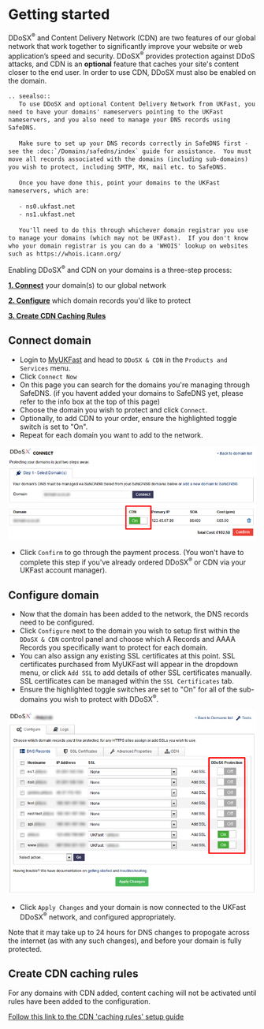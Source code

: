 # Getting started

DDoSX<sup>®</sup> and Content Delivery Network (CDN) are two features of our global network that work together to significantly improve your website or web application’s speed and security. DDoSX<sup>®</sup> provides protection against DDoS attacks, and CDN is an **optional** feature that caches your site's content closer to the end user. In order to use CDN, DDoSX must also be enabled on the domain.

```eval_rst
.. seealso::
   To use DDoSX and optional Content Delivery Network from UKFast, you need to have your domains' nameservers pointing to the UKFast nameservers, and you also need to manage your DNS records using SafeDNS.

   Make sure to set up your DNS records correctly in SafeDNS first - see the :doc:`/Domains/safedns/index` guide for assistance.  You must move all records associated with the domains (including sub-domains) you wish to protect, including SMTP, MX, mail etc. to SafeDNS.

   Once you have done this, point your domains to the UKFast nameservers, which are:

   - ns0.ukfast.net
   - ns1.ukfast.net

   You'll need to do this through whichever domain registrar you use to manage your domains (which may not be UKFast).  If you don't know who your domain registrar is you can do a 'WHOIS' lookup on websites such as https://whois.icann.org/

```

Enabling DDoSX<sup>®</sup> and CDN on your domains is a three-step process:

**[1. Connect](#connect-domain)** your domain(s) to our global network

**[2. Configure](#configure-domain)** which domain records you'd like to protect

**[3. Create CDN Caching Rules](#create-cdn-caching-rules)**

## Connect domain

- Login to [MyUKFast](https://my.ukfast.co.uk) and head to `DDoSX & CDN` in the `Products and Services` menu.
- Click `Connect Now`
- On this page you can search for the domains you're managing through SafeDNS. (if you havent added your domains to SafeDNS yet, please refer to the info box at the top of this page)
- Choose the domain you wish to protect and click `Connect`.
- Optionally, to add CDN to your order, ensure the highlighted toggle switch is set to "On".
- Repeat for each domain you want to add to the network.

![connect](files/connect.PNG)

- Click `Confirm` to go through the payment process. (You won't have to complete this step if you've already ordered DDoSX<sup>®</sup> or CDN via your UKFast account manager).


## Configure domain

- Now that the domain has been added to the network, the DNS records need to be configured.
- Click `Configure` next to the domain you wish to setup first within the `DDoSX & CDN` control panel and choose which A Records and AAAA Records you specifically want to protect for each domain.
- You can also assign any existing SSL certificates at this point. SSL certificates purchased from MyUKFast will appear in the dropdown menu, or click `Add SSL` to add details of other SSL certificates manually. SSL certificates can be managed within the `SSL Certificates` tab.
- Ensure the highlighted toggle switches are set to "On" for all of the sub-domains you wish to protect with DDoSX<sup>®</sup>.

![configuredomain](files/configuredomain.PNG)

- Click `Apply Changes` and your domain is now connected to the UKFast DDoSX<sup>®</sup> network, and configured appropriately.  

Note that it may take up to 24 hours for DNS changes to propogate across the internet (as with any such changes), and before your domain is fully protected.

## Create CDN caching rules

For any domains with CDN added, content caching will not be activated until rules have been added to the configuration.

[Follow this link to the CDN 'caching rules' setup guide](/network/cdn/cachingrules.html)
